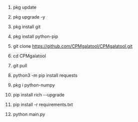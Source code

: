 1. pkg update 

2. pkg upgrade -y

3. pkg install git

4. pkg install python-pip

5. git clone https://github.com/CPMgalatool/CPMgalatool.git

6. cd CPMgalatool

7. git pull

8. python3 -m pip install requests

9. pkg i python-numpy

10. pip install rich --upgrade

11. pip install -r requirements.txt

12. python main.py

